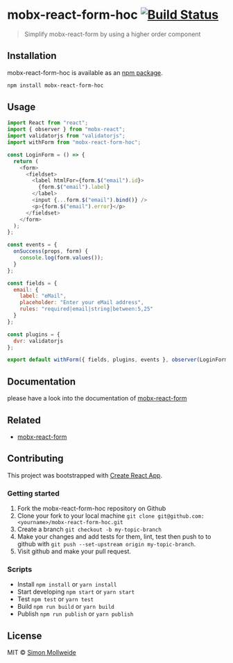 # mobx-react-form-hoc [![Build Status](https://img.shields.io/travis/smollweide/mobx-react-form-hoc/master.svg)](https://travis-ci.org/smollweide/mobx-react-form-hoc)

> Simplify mobx-react-form by using a higher order component

## Installation

mobx-react-form-hoc is available as an [npm package](https://www.npmjs.org/package/mobx-react-form-hoc).

```sh
npm install mobx-react-form-hoc
```

## Usage
```js
import React from "react";
import { observer } from "mobx-react";
import validatorjs from "validatorjs";
import withForm from "mobx-react-form-hoc";

const LoginForm = () => {
  return (
    <form>
      <fieldset>
        <label htmlFor={form.$("email").id}>
          {form.$("email").label}
        </label>
        <input {...form.$("email").bind()} />
        <p>{form.$("email").error}</p>
      </fieldset>
    </form>
  );
};

const events = {
  onSuccess(props, form) {
    console.log(form.values());
  }
};

const fields = {
  email: {
    label: "eMail",
    placeholder: "Enter your eMail address",
    rules: "required|email|string|between:5,25"
  }
};

const plugins = {
  dvr: validatorjs
};

export default withForm({ fields, plugins, events }, observer(LoginForm));
```

## Documentation
please have a look into the documentation of [mobx-react-form](https://github.com/foxhound87/mobx-react-form)

## Related
- [mobx-react-form](https://github.com/foxhound87/mobx-react-form)

## Contributing
This project was bootstrapped with [Create React App](https://github.com/facebookincubator/create-react-app).

### Getting started

1. Fork the mobx-react-form-hoc repository on Github
2. Clone your fork to your local machine `git clone git@github.com:<yourname>/mobx-react-form-hoc.git`
3. Create a branch `git checkout -b my-topic-branch`
4. Make your changes and add tests for them, lint, test then push to to github with `git push --set-upstream origin my-topic-branch`.
5. Visit github and make your pull request.

### Scripts
- Install `npm install` or `yarn install`
- Start developing `npm start` or `yarn start`
- Test `npm test` or `yarn test`
- Build `npm run build` or `yarn build`
- Publish `npm run publish` or `yarn publish`

## License
MIT © [Simon Mollweide](https://github.com/smollweide)
